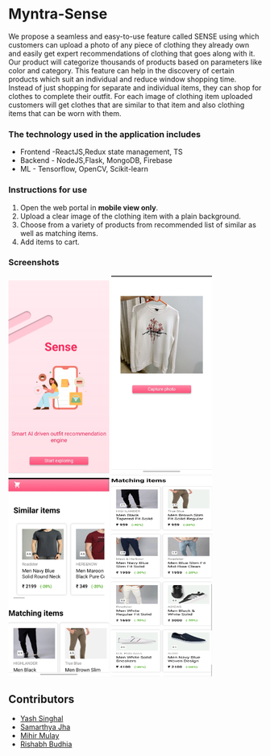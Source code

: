 # Myntra-Sense

We propose a seamless and easy-to-use feature called SENSE using which customers can upload a photo of any piece of clothing they already own and easily get expert recommendations of clothing that goes along with it. Our product will categorize thousands of products based on parameters like color and category. This feature can help in the discovery of certain products which suit an individual and reduce window shopping time. 
Instead of just shopping for separate and individual items, they can shop for clothes to complete their outfit. For each image of clothing item uploaded customers will get clothes that are similar to that item and also clothing items that can be worn with them.

### The technology  used in the application includes 

 - Frontend -ReactJS,Redux state management, TS
 - Backend  - NodeJS,Flask, MongoDB, Firebase
 - ML - Tensorflow, OpenCV, Scikit-learn

### Instructions for use

1. Open the web portal in **mobile view only**.
2. Upload a clear image of the clothing item with a plain background.
3. Choose from a variety of products from recommended list of similar as well as matching items.
4. Add items to cart.

### Screenshots

<span>
<img src="https://raw.githubusercontent.com/singhalyash8080/Myntra-Sense/main/Screenshots/ss3.jpg" width="200">
<img src="https://raw.githubusercontent.com/singhalyash8080/Myntra-Sense/main/Screenshots/ss1.jpg" width="200">
<img src="https://raw.githubusercontent.com/singhalyash8080/Myntra-Sense/main/Screenshots/ss2.jpg" width="200">
<img src="https://raw.githubusercontent.com/singhalyash8080/Myntra-Sense/main/Screenshots/ss4.jpg" width="200" height="400">
</span>


## Contributors
* <a href="https://github.com/singhalyash8080"> Yash Singhal </a>
* <a href="https://github.com/samarthya-jha"> Samarthya Jha </a>
* <a href="https://github.com/MihirMulay2001"> Mihir Mulay </a>
* <a href="https://github.com/RishabhBudhia"> Rishabh Budhia </a>
